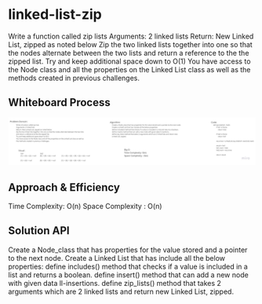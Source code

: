 # linked-list-zip
<!-- Description of the challenge -->
Write a function called zip lists
Arguments: 2 linked lists
Return: New Linked List, zipped as noted below
Zip the two linked lists together into one so that the nodes alternate between the two lists and return a reference to the the zipped list.
Try and keep additional space down to O(1)
You have access to the Node class and all the properties on the Linked List class as well as the methods created in previous challenges.

## Whiteboard Process
<!-- Embedded whiteboard image -->
![alt](./ZIP.jpg)


## Approach & Efficiency
<!-- What approach did you take? Why? What is the Big O space/time for this approach? -->
Time Complexity: O(n)
Space Complexity : O(n)


## Solution API
<!-- Show how to run your code, and examples of it in action -->
Create a Node_class that has properties for the value stored and a pointer to the next node.
Create a Linked List that has include all the below properties:
define includes() method that checks if a value is included in a list and returns a boolean.
define insert() method that can add a new node with given data ll-insertions.
define zip_lists() method that takes 2 arguments which are 2 linked lists and return new Linked List, zipped.
